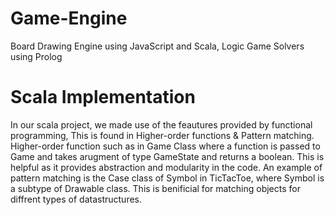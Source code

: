 # Game-Engine
Board Drawing Engine using JavaScript and Scala, Logic Game Solvers using Prolog 

# Scala Implementation
In our scala project, we made use of the feautures provided by functional programming,
This is found in Higher-order functions & Pattern matching.
Higher-order function such as in Game Class where a function is passed to Game and takes arugment of type
GameState and returns a boolean. This is helpful as it provides abstraction and modularity in the code.
An example of pattern matching is the Case class of Symbol in TicTacToe, where Symbol is a subtype of Drawable class.
This is benificial for matching objects for diffrent types of datastructures.
